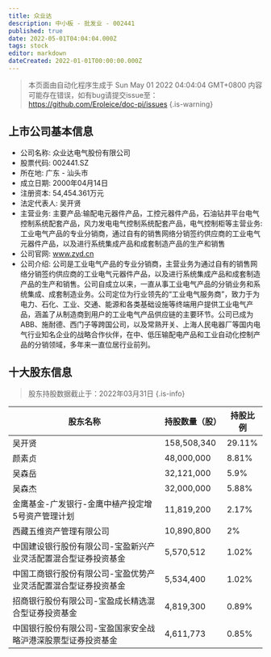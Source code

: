 ```yaml
---
title: 众业达
description: 中小板 - 批发业 - 002441
published: true
date: 2022-05-01T04:04:04.000Z
tags: stock
editor: markdown
dateCreated: 2022-01-01T00:00:00.000Z
---
```


> 本页面由自动化程序生成于 Sun May 01 2022 04:04:04 GMT+0800
> 内容可能存在错误，如有bug请提交issue至：https://github.com/Eroleice/doc-pi/issues
{.is-warning}

## 上市公司基本信息
- 公司名称: 众业达电气股份有限公司
- 股票代码: 002441.SZ
- 所在地: 广东 - 汕头市
- 成立日期: 2000年04月14日
- 注册资本: 54,454.361万元
- 法定代表人: 吴开贤
- 主营业务: 主要产品:输配电元器件产品，工控元器件产品，石油钻井平台电气控制系统配套产品，风力发电电气控制系统配套产品，电气控制柜等主营业务:工业电气产品的专业分销商，通过自有的销售网络分销签约供应商的工业电气元器件产品，以及进行系统集成产品和成套制造产品的生产和销售
- 公司官网: www.zyd.cn
- 公司介绍: 公司是工业电气产品的专业分销商，主营业务为通过自有的销售网络分销签约供应商的工业电气元器件产品，以及进行系统集成产品和成套制造产品的生产和销售。公司自成立以来，一直从事工业电气产品的分销业务和系统集成、成套制造业务。公司定位为行业领先的“工业电气服务商”，致力于为电力、石化、工业、交通、能源和各类基础设施等终端用户提供工业电气产品，涵盖了从制造商到用户的工业电气产品供应链的主要环节。公司已成为ABB、施耐德、西门子等跨国公司，以及常熟开关、上海人民电器厂等国内电气行业知名企业的战略合作伙伴，在中、低压输配电产品和工业自动化控制产品的分销领域，多年来一直位居行业前列。


## 十大股东信息
> 股东持股数据截止于：2022年03月31日
{.is-info}

| 股东名称 | 持股数量（股） | 持股比例 |
| --- | --- | --- |
| 吴开贤 | 158,508,340 | 29.11% |
| 颜素贞 | 48,000,000 | 8.81% |
| 吴森岳 | 32,121,000 | 5.9% |
| 吴森杰 | 32,000,000 | 5.88% |
| 金鹰基金-广发银行-金鹰中植产投定增5号资产管理计划 | 11,819,200 | 2.17% |
| 西藏五维资产管理有限公司 | 10,890,800 | 2% |
| 中国建设银行股份有限公司-宝盈新兴产业灵活配置混合型证券投资基金 | 5,570,512 | 1.02% |
| 中国工商银行股份有限公司-宝盈优势产业灵活配置混合型证券投资基金 | 5,534,400 | 1.02% |
| 招商银行股份有限公司-宝盈成长精选混合型证券投资基金 | 4,819,300 | 0.89% |
| 中国银行股份有限公司-宝盈国家安全战略沪港深股票型证券投资基金 | 4,611,773 | 0.85% |





